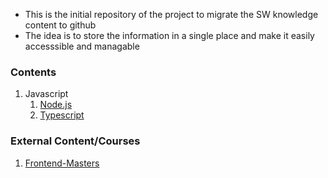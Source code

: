 - This is the initial repository of the project to migrate the SW knowledge content to github
- The idea is to store the information in a single place and make it easily accesssible and managable
### Contents ###
1. Javascript
    1. [Node.js](./node/README.md)
    1. [Typescript](./ts/README.md)


### External Content/Courses ###
1. [Frontend-Masters](./courses/README.md)


